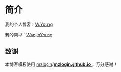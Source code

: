 # 简介

我的个人博客：[W.Young]( https://youngwanjin.github.io )

我的简书：[WanjinYoung](https://www.jianshu.com/u/960c9dc158ef)



## 致谢

本博客模板使用 [mzlogin](https://github.com/mzlogin)/**[mzlogin.github.io ](https://github.com/mzlogin/mzlogin.github.io)** ，万分感谢！

